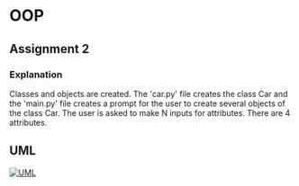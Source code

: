 # OOP


## Assignment 2


### Explanation


Classes and objects are created. The 'car.py' file creates the class Car and the 'main.py' file creates a prompt for the user to create several objects of the class Car. The user is asked to make N inputs for attributes. There are 4 attributes.


## UML

[![UML](alt "UML")]([https://github.com/bbzet/OOP/blob/main/UML.png](https://i.ibb.co/F4Dfkj4m/drawio.png))
